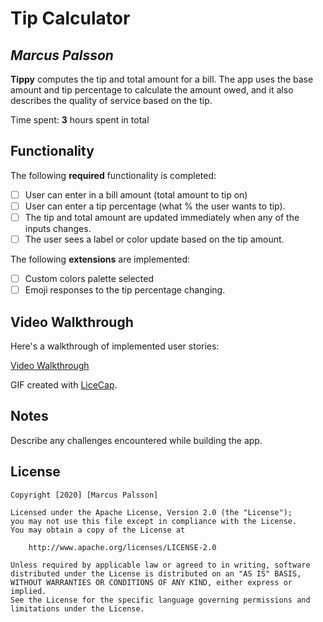 # Tip Calculator 

## *Marcus Palsson*

**Tippy** computes the tip and total amount for a bill. The app uses the base amount and tip percentage to calculate the amount owed, and it also describes the quality of service based on the tip.

Time spent: **3** hours spent in total

## Functionality 

The following **required** functionality is completed:

* [ ] User can enter in a bill amount (total amount to tip on)
* [ ] User can enter a tip percentage (what % the user wants to tip).
* [ ] The tip and total amount are updated immediately when any of the inputs changes.
* [ ] The user sees a label or color update based on the tip amount. 

The following **extensions** are implemented:

* [ ] Custom colors palette selected
* [ ] Emoji responses to the tip percentage changing.

## Video Walkthrough

Here's a walkthrough of implemented user stories:

<a href='https://imgur.com/a/TM2X3CL'>Video Walkthrough </a> 

GIF created with [LiceCap](http://www.cockos.com/licecap/).

## Notes

Describe any challenges encountered while building the app.

## License

    Copyright [2020] [Marcus Palsson]

    Licensed under the Apache License, Version 2.0 (the "License");
    you may not use this file except in compliance with the License.
    You may obtain a copy of the License at

        http://www.apache.org/licenses/LICENSE-2.0

    Unless required by applicable law or agreed to in writing, software
    distributed under the License is distributed on an "AS IS" BASIS,
    WITHOUT WARRANTIES OR CONDITIONS OF ANY KIND, either express or implied.
    See the License for the specific language governing permissions and
    limitations under the License.
